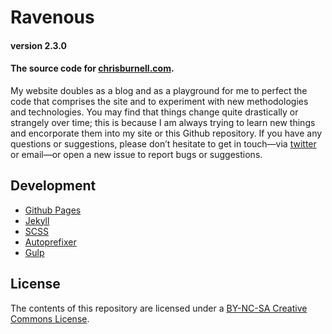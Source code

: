 # Ravenous

#### version 2.3.0

#### The source code for [chrisburnell.com](http://chrisburnell.com/).

My website doubles as a blog and as a playground for me to perfect the code that comprises the site and to experiment with new methodologies and technologies. You may find that things change quite drastically or strangely over time; this is because I am always trying to learn new things and encorporate them into my site or this Github repository. If you have any questions or suggestions, please don’t hesitate to get in touch—via [twitter](https://twitter.com/iamchrisburnell) or email—or open a new issue to report bugs or suggestions.

## Development

- [Github Pages](http://pages.github.com)
- [Jekyll](http://jekyllrb.com)
- [SCSS](http://sass-lang.com)
- [Autoprefixer](https://github.com/ai/autoprefixer)
- [Gulp](http://gulpjs.com)

## License

The contents of this repository are licensed under a [BY-NC-SA Creative Commons License](http://creativecommons.org/licenses/by-nc-sa/3.0/deed.en "BY-NC-SA Creative Commons License").
